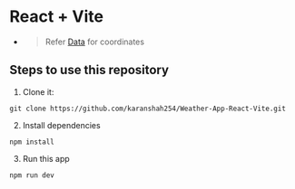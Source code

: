 # React + Vite

- >Refer [Data](https://gist.github.com/metal3d/5b925077e66194551df949de64e910f6) for coordinates

## Steps to use this repository
1. Clone it:
```
git clone https://github.com/karanshah254/Weather-App-React-Vite.git
```

2. Install dependencies
```
npm install
```

3. Run this app
```
npm run dev
```